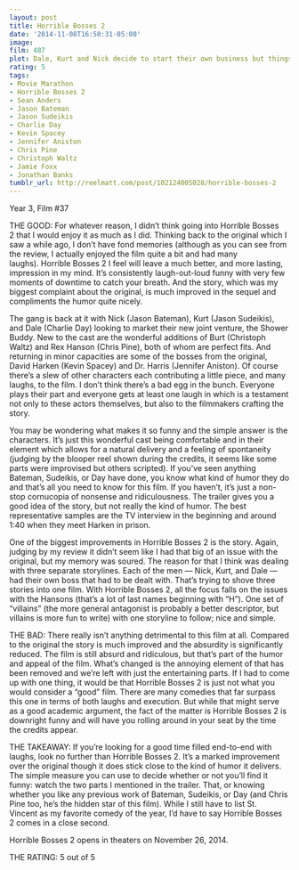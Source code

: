 ```yaml
---
layout: post
title: Horrible Bosses 2
date: '2014-11-08T16:50:31-05:00'
image: 
film: 487
plot: Dale, Kurt and Nick decide to start their own business but things don’t go as planned because of a slick investor, prompting the trio to pull off a harebrained and misguided kidnapping scheme.
rating: 5
tags:
- Movie Marathon
- Horrible Bosses 2
- Sean Anders
- Jason Bateman
- Jason Sudeikis
- Charlie Day
- Kevin Spacey
- Jennifer Aniston
- Chris Pine
- Christoph Waltz
- Jamie Foxx
- Jonathan Banks
tumblr_url: http://reelmatt.com/post/102124005028/horrible-bosses-2
---
```


Year 3, Film #37

THE GOOD: For whatever reason, I didn’t think going into Horrible Bosses 2 that I would enjoy it as much as I did. Thinking back to the original which I saw a while ago, I don’t have fond memories (although as you can see from the review, I actually enjoyed the film quite a bit and had many laughs). Horrible Bosses 2 I feel will leave a much better, and more lasting, impression in my mind. It’s consistently laugh-out-loud funny with very few moments of downtime to catch your breath. And the story, which was my biggest complaint about the original, is much improved in the sequel and compliments the humor quite nicely. 

The gang is back at it with Nick (Jason Bateman), Kurt (Jason Sudeikis), and Dale (Charlie Day) looking to market their new joint venture, the Shower Buddy. New to the cast are the wonderful additions of Burt (Christoph Waltz) and Rex Hanson (Chris Pine), both of whom are perfect fits. And returning in minor capacities are some of the bosses from the original, David Harken (Kevin Spacey) and Dr. Harris (Jennifer Aniston). Of course there’s a slew of other characters each contributing a little piece, and many laughs, to the film. I don’t think there’s a bad egg in the bunch. Everyone plays their part and everyone gets at least one laugh in which is a testament not only to these actors themselves, but also to the filmmakers crafting the story. 

You may be wondering what makes it so funny and the simple answer is the characters. It’s just this wonderful cast being comfortable and in their element which allows for a natural delivery and a feeling of spontaneity (judging by the blooper reel shown during the credits, it seems like some parts were improvised but others scripted). If you’ve seen anything Bateman, Sudeikis, or Day have done, you know what kind of humor they do and that’s all you need to know for this film. If you haven’t, it’s just a non-stop cornucopia of nonsense and ridiculousness. The trailer gives you a good idea of the story, but not really the kind of humor. The best representative samples are the TV interview in the beginning and around 1:40 when they meet Harken in prison. 

One of the biggest improvements in Horrible Bosses 2 is the story. Again, judging by my review it didn’t seem like I had that big of an issue with the original, but my memory was soured. The reason for that I think was dealing with three separate storylines. Each of the men — Nick, Kurt, and Dale — had their own boss that had to be dealt with. That’s trying to shove three stories into one film. With Horrible Bosses 2, all the focus falls on the issues with the Hansons (that’s a lot of last names beginning with “H”). One set of “villains” (the more general antagonist is probably a better descriptor, but villains is more fun to write) with one storyline to follow; nice and simple. 

THE BAD: There really isn’t anything detrimental to this film at all. Compared to the original the story is much improved and the absurdity is significantly reduced. The film is still absurd and ridiculous, but that’s part of the humor and appeal of the film. What’s changed is the annoying element of that has been removed and we’re left with just the entertaining parts. If I had to come up with one thing, it would be that Horrible Bosses 2 is just not what you would consider a “good” film. There are many comedies that far surpass this one in terms of both laughs and execution. But while that might serve as a good academic argument, the fact of the matter is Horrible Bosses 2 is downright funny and will have you rolling around in your seat by the time the credits appear. 

THE TAKEAWAY: If you’re looking for a good time filled end-to-end with laughs, look no further than Horrible Bosses 2. It’s a marked improvement over the original though it does stick close to the kind of humor it delivers. The simple measure you can use to decide whether or not you’ll find it funny: watch the two parts I mentioned in the trailer. That, or knowing whether you like any previous work of Bateman, Sudeikis, or Day (and Chris Pine too, he’s the hidden star of this film). While I still have to list St. Vincent as my favorite comedy of the year, I’d have to say Horrible Bosses 2 comes in a close second. 

Horrible Bosses 2 opens in theaters on November 26, 2014. 

THE RATING: 5 out of 5
